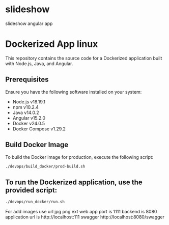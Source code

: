 # slideshow

slideshow angular app

# Dockerized App linux

This repository contains the source code for a Dockerized application built with Node.js, Java, and Angular.

## Prerequisites

Ensure you have the following software installed on your system:

-   Node.js v18.19.1
-   npm v10.2.4
-   Java v14.0.2
-   Angular v15.2.0
-   Docker v24.0.5
-   Docker Compose v1.29.2

## Build Docker Image

To build the Docker image for production, execute the following script:

```bash
./devops/build_docker/prod-build.sh
```

## To run the Dockerized application, use the provided script:

```bash
./devops/run_docker/run.sh
```

For add images use url jpg png ext
web app port is 1111
backend is 8080
application url is http://localhost:111
swagger http://localhost:8080/swagger
